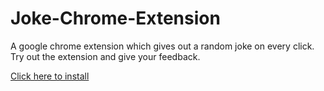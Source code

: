 # Joke-Chrome-Extension

A google chrome extension which gives out a random joke on every click.
Try out the extension and give your feedback.

[Click here to install](https://chrome.google.com/webstore/detail/joke-extension/miingelpfopfkonglfpfjghiahjigheo/related?utm_source=chrome-ntp-icon)

